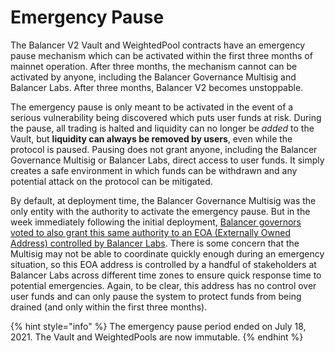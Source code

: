 # Emergency Pause

The Balancer V2 Vault and WeightedPool contracts have an emergency pause mechanism which can be activated within the first three months of mainnet operation. After three months, the mechanism cannot can be activated by anyone, including the Balancer Governance Multisig and Balancer Labs. After three months, Balancer V2 becomes unstoppable.

The emergency pause is only meant to be activated in the event of a serious vulnerability being discovered which puts user funds at risk. During the pause, all trading is halted and liquidity can no longer be _added_ to the Vault, but **liquidity can always be removed by users**, even while the protocol is paused. Pausing does not grant anyone, including the Balancer Governance Multisig or Balancer Labs, direct access to user funds. It simply creates a safe environment in which funds can be withdrawn and any potential attack on the protocol can be mitigated.

By default, at deployment time, the Balancer Governance Multisig was the only entity with the authority to activate the emergency pause. But in the week immediately following the initial deployment, [Balancer governors voted to also grant this same authority to an EOA \(Externally Owned Address\) controlled by Balancer Labs](https://snapshot.org/#/balancer/proposal/Qma3oK8Ltq6YqLvh4xBc359LvYpkQ3b6kxhTCVMnDkHb1M). There is some concern that the Multisig may not be able to coordinate quickly enough during an emergency situation, so this EOA address is controlled by a handful of stakeholders at Balancer Labs across different time zones to ensure quick response time to potential emergencies. Again, to be clear, this address has no control over user funds and can only pause the system to protect funds from being drained \(and only within the first three months\).

{% hint style="info" %}
The emergency pause period ended on July 18, 2021. The Vault and WeightedPools are now immutable.
{% endhint %}


